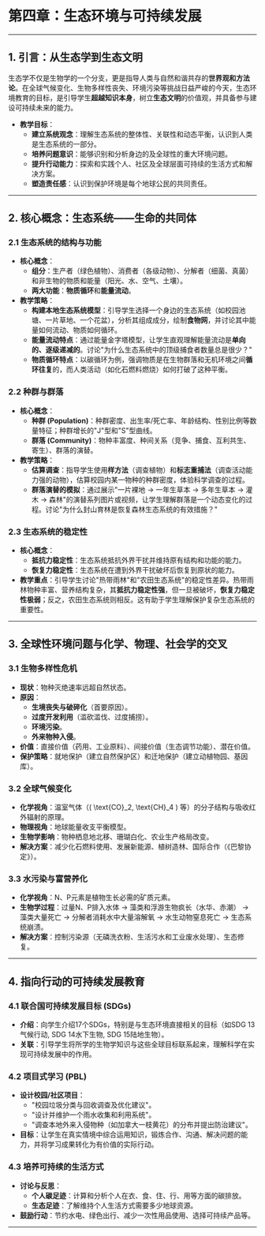 # 第四章：生态环境与可持续发展

---

## 1. 引言：从生态学到生态文明

生态学不仅是生物学的一个分支，更是指导人类与自然和谐共存的**世界观和方法论**。在全球气候变化、生物多样性丧失、环境污染等挑战日益严峻的今天，生态环境教育的目标，是引导学生**超越知识本身**，树立**生态文明**的价值观，并具备参与建设可持续未来的能力。

- **教学目标**：
  - **建立系统观念**：理解生态系统的整体性、关联性和动态平衡，认识到人类是生态系统的一部分。
  - **培养问题意识**：能够识别和分析身边的及全球性的重大环境问题。
  - **提升行动能力**：探索和实践个人、社区及全球层面可持续的生活方式和解决方案。
  - **塑造责任感**：认识到保护环境是每个地球公民的共同责任。

---

## 2. 核心概念：生态系统——生命的共同体

### 2.1 生态系统的结构与功能

- **核心概念**：
  - **组分**：生产者（绿色植物）、消费者（各级动物）、分解者（细菌、真菌）和非生物的物质和能量（阳光、水、空气、土壤）。
  - **两大功能**：**物质循环**和**能量流动**。
- **教学策略**：
  - **构建本地生态系统模型**：引导学生选择一个身边的生态系统（如校园池塘、一片草地、一个花盆），分析其组成成分，绘制**食物网**，并讨论其中能量如何流动、物质如何循环。
  - **能量流动特点**：通过能量金字塔模型，让学生直观理解能量流动是**单向的、逐级递减的**。讨论"为什么生态系统中的顶级捕食者数量总是很少？"
  - **物质循环特点**：以碳循环为例，强调物质是在生物群落和无机环境之间**循环往复**的，而人类活动（如化石燃料燃烧）如何打破了这种平衡。

### 2.2 种群与群落

- **核心概念**：
  - **种群 (Population)**：种群密度、出生率/死亡率、年龄结构、性别比例等数量特征；种群增长的"J"型和"S"型曲线。
  - **群落 (Community)**：物种丰富度、种间关系（竞争、捕食、互利共生、寄生）、群落的演替。
- **教学策略**：
  - **估算调查**：指导学生使用**样方法**（调查植物）和**标志重捕法**（调查活动能力强的动物），估算校园内某一物种的种群密度，体验科学调查的过程。
  - **群落演替的模拟**：通过展示"一片裸地 -> 一年生草本 -> 多年生草本 -> 灌木 -> 森林"的演替系列图片或视频，让学生理解群落是一个动态变化的过程。讨论"为什么封山育林是恢复森林生态系统的有效措施？"

### 2.3 生态系统的稳定性

- **核心概念**：
  - **抵抗力稳定性**：生态系统抵抗外界干扰并维持原有结构和功能的能力。
  - **恢复力稳定性**：生态系统在遭到外界干扰破坏后恢复到原状的能力。
- **教学重点**：引导学生讨论"热带雨林"和"农田生态系统"的稳定性差异。热带雨林物种丰富、营养结构复杂，其**抵抗力稳定性强**，但一旦被破坏，**恢复力稳定性极弱**；反之，农田生态系统则相反。这有助于学生理解保护复杂生态系统的重要性。

---

## 3. 全球性环境问题与化学、物理、社会学的交叉

### 3.1 生物多样性危机

- **现状**：物种灭绝速率远超自然状态。
- **原因**：
  - **生境丧失与破碎化**（首要原因）。
  - **过度开发利用**（滥砍滥伐、过度捕捞）。
  - **环境污染**。
  - **外来物种入侵**。
- **价值**：直接价值（药用、工业原料）、间接价值（生态调节功能）、潜在价值。
- **保护策略**：就地保护（建立自然保护区）和迁地保护（建立动植物园、基因库）。

### 3.2 全球气候变化

- **化学视角**：温室气体（\( \text{CO}_2, \text{CH}_4 \) 等）的分子结构与吸收红外辐射的原理。
- **物理视角**：地球能量收支平衡模型。
- **生物学影响**：物种栖息地北移、珊瑚白化、农业生产格局改变。
- **解决方案**：减少化石燃料使用、发展新能源、植树造林、国际合作（《巴黎协定》）。

### 3.3 水污染与富营养化

- **化学视角**：N、P元素是植物生长必需的矿质元素。
- **生物学过程**：过量N、P排入水体 -> 藻类和浮游生物疯长（水华、赤潮） -> 藻类大量死亡 -> 分解者消耗水中大量溶解氧 -> 水生动物窒息死亡 -> 生态系统崩溃。
- **解决方案**：控制污染源（无磷洗衣粉、生活污水和工业废水处理）、生态修复。

---

## 4. 指向行动的可持续发展教育

### 4.1 联合国可持续发展目标 (SDGs)

- **介绍**：向学生介绍17个SDGs，特别是与生态环境直接相关的目标（如SDG 13气候行动, SDG 14水下生物, SDG 15陆地生物）。
- **关联**：引导学生将所学的生物学知识与这些全球目标联系起来，理解科学在实现可持续发展中的作用。

### 4.2 项目式学习 (PBL)

- **设计校园/社区项目**：
  - "校园垃圾分类与回收调查及优化建议"。
  - "设计并维护一个雨水收集和利用系统"。
  - "调查本地外来入侵物种（如加拿大一枝黄花）的分布并提出防治建议"。
- **目标**：让学生在真实情境中综合运用知识，锻炼合作、沟通、解决问题的能力，并将学习成果转化为有价值的实际行动。

### 4.3 培养可持续的生活方式

- **讨论与反思**：
  - **个人碳足迹**：计算和分析个人在衣、食、住、行、用等方面的碳排放。
  - **生态足迹**：了解维持个人生活方式需要多少地球资源。
- **鼓励行动**：节约水电、绿色出行、减少一次性用品使用、选择可持续产品等。

---
